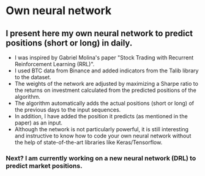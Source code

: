 # Own neural network

## I present here my own neural network to predict positions (short or long) in daily.

- I was inspired by Gabriel Molina's paper "Stock Trading with Recurrent Reinforcement Learning (RRL)". 
- I used BTC data from Binance and added indicators from the Talib library to the dataset.
- The weights of the network are adjusted by maximizing a Sharpe ratio to the returns on investment calculated from the predicted positions of the algorithm.
- The algorithm automatically adds the actual positions (short or long) of the previous days to the input sequences.
- In addition, I have added the position it predicts (as mentioned in the paper) as an input.
- Although the network is not particularly powerful, it is still interesting and instructive to know how to code your own neural network without the help of state-of-the-art libraries like Keras/Tensorflow.

### Next? I am currently working on a new neural network (DRL) to predict market positions.
